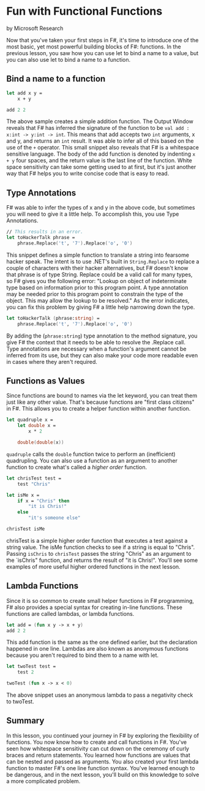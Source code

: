 # Fun with Functional Functions
by Microsoft Research

Now that you've taken your first steps in F#, it's time to introduce one of the most basic, yet most powerful building blocks of F#: functions. In the previous lesson, you saw how you can use let to bind a name to a value, but you can also use let to bind a name to a function.

## Bind a name to a function

```fsharp
let add x y =
    x + y

add 2 2
```

The above sample creates a simple addition function. The Output Window reveals that F# has inferred the signature of the function to be `val add : x:int -> y:int -> int`. This means that add accepts two `int` arguments, x and y, and returns an `int` result. It was able to infer all of this based on the use of the `+` operator. This small snippet also reveals that F# is a whitespace sensitive language. The body of the add function is denoted by indenting `x + y` four spaces, and the return value is the last line of the function. White space sensitivity can take some getting used to at first, but it's just another way that F# helps you to write concise code that is easy to read.

## Type Annotations
F# was able to infer the types of x and y in the above code, but sometimes you will need to give it a little help. To accomplish this, you use Type Annotations.

```fsharp
// This results in an error.
let toHackerTalk phrase =
    phrase.Replace('t', '7').Replace('o', '0')
```

This snippet defines a simple function to translate a string into fearsome hacker speak. The intent is to use .NET's built in `String.Replace` to replace a couple of characters with their hacker alternatives, but F# doesn't know that phrase is of type String. Replace could be a valid call for many types, so F# gives you the following error: "Lookup on object of indeterminate type based on information prior to this program point. A type annotation may be needed prior to this program point to constrain the type of the object. This may allow the lookup to be resolved." As the error indicates, you can fix this problem by giving F# a little help narrowing down the type.

```fsharp
let toHackerTalk (phrase:string) =
    phrase.Replace('t', '7').Replace('o', '0')
```

By adding the (`phrase:string`) type annotation to the method signature, you give F# the context that it needs to be able to resolve the .Replace call. Type annotations are necessary when a function's argument cannot be inferred from its use, but they can also make your code more readable even in cases where they aren't required.

## Functions as Values
Since functions are bound to names via the let keyword, you can treat them just like any other value. That's because functions are "first class citizens" in F#. This allows you to create a helper function within another function.

```fsharp
let quadruple x =    
    let double x =
        x * 2

    double(double(x))
```

`quadruple` calls the `double` function twice to perform an (inefficient) quadrupling.
You can also use a function as an argument to another function to create what's called a *higher order* function.

```fsharp
let chrisTest test =
    test "Chris"

let isMe x =
    if x = "Chris" then
        "it is Chris!"
    else
        "it's someone else"

chrisTest isMe
```

chrisTest is a simple higher order function that executes a test against a string value. The isMe function checks to see if a string is equal to "Chris". Passing `isChris` to `chrisTest` passes the string "Chris" as an argument to the `isChris" function, and returns the result of "it is Chris!". You'll see some examples of more useful higher ordered functions in the next lesson.

## Lambda Functions
Since it is so common to create small helper functions in F# programming, F# also provides a special syntax for creating in-line functions. These functions are called lambdas, or lambda functions.

```fsharp
let add = (fun x y -> x + y)
add 2 2
```

This add function is the same as the one defined earlier, but the declaration happened in one line. Lambdas are also known as anonymous functions because you aren't required to bind them to a name with let.
```fsharp
let twoTest test =
    test 2

twoTest (fun x -> x < 0)
```

The above snippet uses an anonymous lambda to pass a negativity check to twoTest.

## Summary
In this lesson, you continued your journey in F# by exploring the flexibility of functions. You now know how to create and call functions in F#. You've seen how whitespace sensitivity can cut down on the ceremony of curly braces and return statements. You learned how functions are values that can be nested and passed as arguments. You also created your first lambda function to master F#'s one line function syntax. You've learned enough to be dangerous, and in the next lesson, you'll build on this knowledge to solve a more complicated problem.